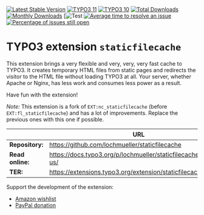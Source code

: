 [![Latest Stable Version](https://poser.pugx.org/lochmueller/staticfilecache/v/stable)](https://extensions.typo3.org/extension/staticfilecache)
[![TYPO3 11](https://img.shields.io/badge/TYPO3-11-orange.svg)](https://get.typo3.org/version/11)
[![TYPO3 10](https://img.shields.io/badge/TYPO3-10-orange.svg)](https://get.typo3.org/version/10)
[![Total Downloads](https://poser.pugx.org/lochmueller/staticfilecache/d/total)](https://packagist.org/packages/lochmueller/staticfilecache)
[![Monthly Downloads](https://poser.pugx.org/lochmueller/staticfilecache/d/monthly)](https://packagist.org/packages/lochmueller/staticfilecache)
[![Test](https://github.com/lochmueller/staticfilecache/workflows/Test/badge.svg)
[![Average time to resolve an issue](http://isitmaintained.com/badge/resolution/lochmueller/staticfilecache.svg)](http://isitmaintained.com/project/lochmueller/staticfilecache "Average time to resolve an issue")
[![Percentage of issues still open](http://isitmaintained.com/badge/open/lochmueller/staticfilecache.svg)](http://isitmaintained.com/project/lochmueller/staticfilecache "Percentage of issues still open")

# TYPO3 extension `staticfilecache`

This extension brings a very flexible and very, very, very fast cache to TYPO3.
It creates temporary HTML files from static pages and redirects the visitor to
the HTML file without loading TYPO3 at all. Your server, whether Apache or Nginx,
has less work and consumes less power as a result.

Have fun with the extension!

*Note:* This extension is a fork of `EXT:nc_staticfilecache` (before
`EXT:fl_staticfilecache`) and has a lot of improvements. Replace the previous
ones with this one if possible.

|                  | URL                                                              |
|------------------|------------------------------------------------------------------|
| **Repository:**  | https://github.com/lochmueller/staticfilecache                   |
| **Read online:** | https://docs.typo3.org/p/lochmueller/staticfilecache/main/en-us/ |
| **TER:**         | https://extensions.typo3.org/extension/staticfilecache/          |

Support the development of the extension:

- [Amazon wishlist](https://www.amazon.de/hz/wishlist/ls/SWHV1AQPUTH9)
- [PayPal donation](https://www.paypal.me/lochmueller/100)
